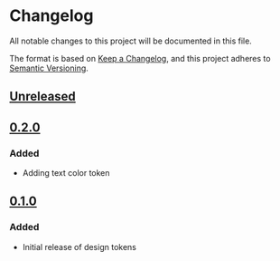 # Changelog

All notable changes to this project will be documented in this file.

The format is based on [Keep a Changelog](https://keepachangelog.com/en/1.0.0/),
and this project adheres to [Semantic Versioning](https://semver.org/spec/v2.0.0.html).

## [Unreleased]

## [0.2.0]

### Added

- Adding text color token

## [0.1.0]

### Added

- Initial release of design tokens

[Unreleased]: https://github.com/georgewrmarshall/monorepo-synchronized-test/compare/@georgewrmarshall/design-tokens-test@0.2.0...HEAD
[0.2.0]: https://github.com/georgewrmarshall/monorepo-synchronized-test/compare/@georgewrmarshall/design-tokens-test@0.1.0...@georgewrmarshall/design-tokens-test@0.2.0
[0.1.0]: https://github.com/georgewrmarshall/monorepo-synchronized-test/releases/tag/@georgewrmarshall/design-tokens-test@0.1.0
